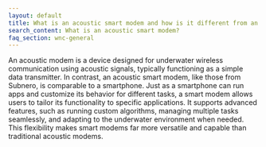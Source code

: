 ```yaml
---
layout: default
title: What is an acoustic smart modem and how is it different from an acoustic modem?
search_content: What is an acoustic smart modem?
faq_section: wnc-general
---
```


An acoustic modem is a device designed for underwater wireless communication using acoustic signals, typically functioning as a simple data transmitter. In contrast, an acoustic smart modem, like those from Subnero, is comparable to a smartphone. Just as a smartphone can run apps and customize its behavior for different tasks, a smart modem allows users to tailor its functionality to specific applications. It supports advanced features, such as running custom algorithms, managing multiple tasks seamlessly, and adapting to the underwater environment when needed. This flexibility makes smart modems far more versatile and capable than traditional acoustic modems.
